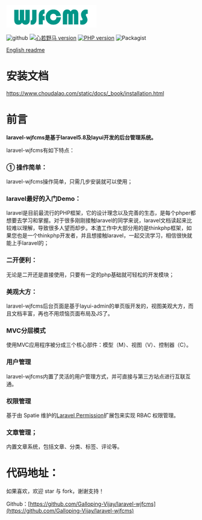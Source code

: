 ![default](./public/images/config/logo.png)

![github](https://img.shields.io/badge/build-passing-green.svg)
<a href="https://github.com/Galloping-Vijay/laravel-wjfcms/blob/master/public/static/docs/images/公众号.jpg"><img src="https://img.shields.io/badge/微信公众号-心若野马-green.svg" alt="心若野马 version" height="18"></a>
<a href="https://badge.fury.io/ph/galloping-vijay%2Flaravel-wjfcms"><img src="https://badge.fury.io/ph/galloping-vijay%2Flaravel-wjfcms.svg" alt="PHP version" height="18"></a>
![Packagist](https://img.shields.io/packagist/l/galloping-vijay/laravel-wjfcms.svg)

<a href="https://github.com/Galloping-Vijay/laravel-wjfcms/blob/master/README_EN.md">English readme</a>

# 安装文档

https://www.choudalao.com/static/docs/_book/installation.html

# 前言

**laravel-wjfcms是基于laravel5.8及layui开发的后台管理系统。**

laravel-wjfcms有如下特点：

### ① 操作简单：

laravel-wjfcms操作简单，只需几步安装就可以使用；

### laravel最好的入门Demo：

laravel是目前最流行的PHP框架，它的设计理念以及完善的生态，是每个phper都想要去学习和掌握。对于很多刚刚接触laravel的同学来说，laravel文档读起来比较难以理解，导致很多人望而却步。本渣工作中大部分用的是thinkphp框架，如果您也是一个thinkphp开发者，并且想接触laravel，一起交流学习，相信很快就能上手laravel的；

###  二开便利：

无论是二开还是直接使用，只要有一定的php基础就可轻松的开发模块；

###  美观大方：

laravel-wjfcms后台页面是基于layui-admin的单页版开发的，视图美观大方，而且文档丰富，再也不用烦恼页面布局及JS了。

### MVC分层模式

使用MVC应用程序被分成三个核心部件：模型（M）、视图（V）、控制器（C）。

### 用户管理
laravel-wjfcms内置了灵活的用户管理方式，并可直接与第三方站点进行互联互通。

### 权限管理
基于由 Spatie 维护的[Laravel Permission](https://github.com/spatie/laravel-permission)扩展包来实现 RBAC 权限管理。

### 文章管理；
内置文章系统，包括文章、分类、标签、评论等。

# 代码地址：

如果喜欢，欢迎 star 与 fork，谢谢支持！

Github：[https://github.com/Galloping-Vijay/laravel-wjfcms](https://github.com/Galloping-Vijay/laravel-wjfcms)
